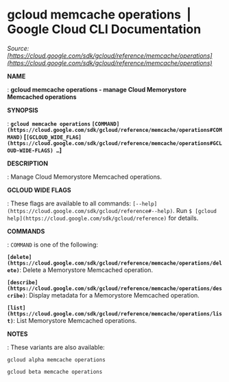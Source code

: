 # gcloud memcache operations  |  Google Cloud CLI Documentation

*Source: [https://cloud.google.com/sdk/gcloud/reference/memcache/operations](https://cloud.google.com/sdk/gcloud/reference/memcache/operations)*

**NAME**

: **gcloud memcache operations - manage Cloud Memorystore Memcached operations**

**SYNOPSIS**

: **`gcloud memcache operations` `[COMMAND](https://cloud.google.com/sdk/gcloud/reference/memcache/operations#COMMAND)` [`[GCLOUD_WIDE_FLAG](https://cloud.google.com/sdk/gcloud/reference/memcache/operations#GCLOUD-WIDE-FLAGS) …`]**

**DESCRIPTION**

: Manage Cloud Memorystore Memcached operations.

**GCLOUD WIDE FLAGS**

: These flags are available to all commands: `[--help](https://cloud.google.com/sdk/gcloud/reference#--help)`.
Run `$ [gcloud help](https://cloud.google.com/sdk/gcloud/reference)` for details.

**COMMANDS**

: ``COMMAND`` is one of the following:

**`[delete](https://cloud.google.com/sdk/gcloud/reference/memcache/operations/delete)`**:
Delete a Memorystore Memcached operation.

**`[describe](https://cloud.google.com/sdk/gcloud/reference/memcache/operations/describe)`**:
Display metadata for a Memorystore Memcached operation.

**`[list](https://cloud.google.com/sdk/gcloud/reference/memcache/operations/list)`**:
List Memorystore Memcached operations.

**NOTES**

: These variants are also available:

```
gcloud alpha memcache operations
```

```
gcloud beta memcache operations
```